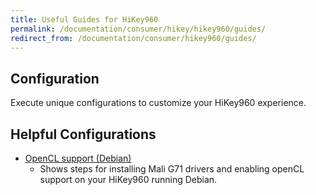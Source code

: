 ```yaml
---
title: Useful Guides for HiKey960
permalink: /documentation/consumer/hikey/hikey960/guides/
redirect_from: /documentation/consumer/hikey960/guides/
---
```

## Configuration

Execute unique configurations to customize your HiKey960 experience.

## Helpful Configurations

- [OpenCL support (Debian)](openCL-support/)
   - Shows steps for installing Mali G71 drivers and enabling openCL support on your HiKey960 running Debian.
